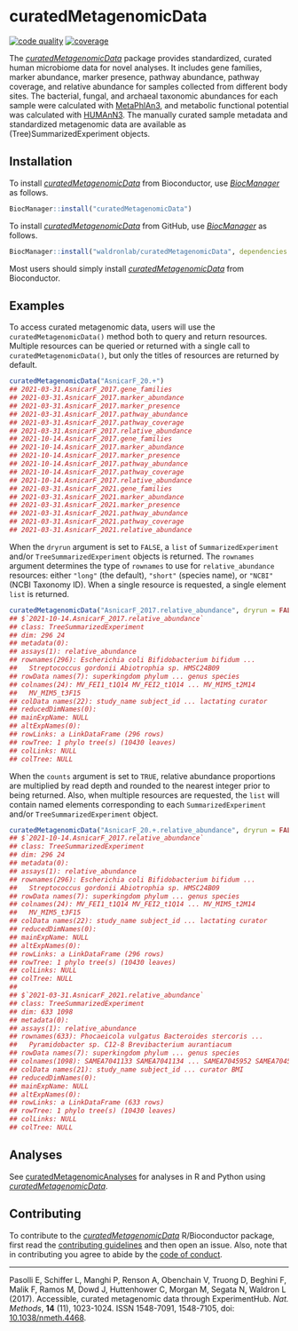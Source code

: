 
<!-- README.md is generated from README.Rmd. Please edit that file -->

# curatedMetagenomicData

<!-- badges: start -->

[![code
quality](https://img.shields.io/codefactor/grade/github/waldronlab/curatedMetagenomicData)](https://www.codefactor.io/repository/github/waldronlab/curatedmetagenomicdata)
[![coverage](https://img.shields.io/codecov/c/github/waldronlab/curatedMetagenomicData)](https://codecov.io/gh/waldronlab/curatedMetagenomicData)
<!-- badges: end -->

The
*[curatedMetagenomicData](https://bioconductor.org/packages/3.14/curatedMetagenomicData)*
package provides standardized, curated human microbiome data for novel
analyses. It includes gene families, marker abundance, marker presence,
pathway abundance, pathway coverage, and relative abundance for samples
collected from different body sites. The bacterial, fungal, and archaeal
taxonomic abundances for each sample were calculated with
[MetaPhlAn3](https://github.com/biobakery/MetaPhlAn), and metabolic
functional potential was calculated with
[HUMAnN3](https://github.com/biobakery/humann). The manually curated
sample metadata and standardized metagenomic data are available as
(Tree)SummarizedExperiment objects.

## Installation

To install
*[curatedMetagenomicData](https://bioconductor.org/packages/3.14/curatedMetagenomicData)*
from Bioconductor, use
*[BiocManager](https://CRAN.R-project.org/package=BiocManager)* as
follows.

``` r
BiocManager::install("curatedMetagenomicData")
```

To install
*[curatedMetagenomicData](https://bioconductor.org/packages/3.14/curatedMetagenomicData)*
from GitHub, use
*[BiocManager](https://CRAN.R-project.org/package=BiocManager)* as
follows.

``` r
BiocManager::install("waldronlab/curatedMetagenomicData", dependencies = TRUE, build_vignettes = TRUE)
```

Most users should simply install
*[curatedMetagenomicData](https://bioconductor.org/packages/3.14/curatedMetagenomicData)*
from Bioconductor.

## Examples

To access curated metagenomic data, users will use the
`curatedMetagenomicData()` method both to query and return resources.
Multiple resources can be queried or returned with a single call to
`curatedMetagenomicData()`, but only the titles of resources are
returned by default.

``` r
curatedMetagenomicData("AsnicarF_20.+")
## 2021-03-31.AsnicarF_2017.gene_families
## 2021-03-31.AsnicarF_2017.marker_abundance
## 2021-03-31.AsnicarF_2017.marker_presence
## 2021-03-31.AsnicarF_2017.pathway_abundance
## 2021-03-31.AsnicarF_2017.pathway_coverage
## 2021-03-31.AsnicarF_2017.relative_abundance
## 2021-10-14.AsnicarF_2017.gene_families
## 2021-10-14.AsnicarF_2017.marker_abundance
## 2021-10-14.AsnicarF_2017.marker_presence
## 2021-10-14.AsnicarF_2017.pathway_abundance
## 2021-10-14.AsnicarF_2017.pathway_coverage
## 2021-10-14.AsnicarF_2017.relative_abundance
## 2021-03-31.AsnicarF_2021.gene_families
## 2021-03-31.AsnicarF_2021.marker_abundance
## 2021-03-31.AsnicarF_2021.marker_presence
## 2021-03-31.AsnicarF_2021.pathway_abundance
## 2021-03-31.AsnicarF_2021.pathway_coverage
## 2021-03-31.AsnicarF_2021.relative_abundance
```

When the `dryrun` argument is set to `FALSE`, a `list` of
`SummarizedExperiment` and/or `TreeSummarizedExperiment` objects is
returned. The `rownames` argument determines the type of `rownames` to
use for `relative_abundance` resources: either `"long"` (the default),
`"short"` (species name), or `"NCBI"` (NCBI Taxonomy ID). When a single
resource is requested, a single element `list` is returned.

``` r
curatedMetagenomicData("AsnicarF_2017.relative_abundance", dryrun = FALSE, rownames = "short")
## $`2021-10-14.AsnicarF_2017.relative_abundance`
## class: TreeSummarizedExperiment 
## dim: 296 24 
## metadata(0):
## assays(1): relative_abundance
## rownames(296): Escherichia coli Bifidobacterium bifidum ...
##   Streptococcus gordonii Abiotrophia sp. HMSC24B09
## rowData names(7): superkingdom phylum ... genus species
## colnames(24): MV_FEI1_t1Q14 MV_FEI2_t1Q14 ... MV_MIM5_t2M14
##   MV_MIM5_t3F15
## colData names(22): study_name subject_id ... lactating curator
## reducedDimNames(0):
## mainExpName: NULL
## altExpNames(0):
## rowLinks: a LinkDataFrame (296 rows)
## rowTree: 1 phylo tree(s) (10430 leaves)
## colLinks: NULL
## colTree: NULL
```

When the `counts` argument is set to `TRUE`, relative abundance
proportions are multiplied by read depth and rounded to the nearest
integer prior to being returned. Also, when multiple resources are
requested, the `list` will contain named elements corresponding to each
`SummarizedExperiment` and/or `TreeSummarizedExperiment` object.

``` r
curatedMetagenomicData("AsnicarF_20.+.relative_abundance", dryrun = FALSE, counts = TRUE, rownames = "short")
## $`2021-10-14.AsnicarF_2017.relative_abundance`
## class: TreeSummarizedExperiment 
## dim: 296 24 
## metadata(0):
## assays(1): relative_abundance
## rownames(296): Escherichia coli Bifidobacterium bifidum ...
##   Streptococcus gordonii Abiotrophia sp. HMSC24B09
## rowData names(7): superkingdom phylum ... genus species
## colnames(24): MV_FEI1_t1Q14 MV_FEI2_t1Q14 ... MV_MIM5_t2M14
##   MV_MIM5_t3F15
## colData names(22): study_name subject_id ... lactating curator
## reducedDimNames(0):
## mainExpName: NULL
## altExpNames(0):
## rowLinks: a LinkDataFrame (296 rows)
## rowTree: 1 phylo tree(s) (10430 leaves)
## colLinks: NULL
## colTree: NULL
## 
## $`2021-03-31.AsnicarF_2021.relative_abundance`
## class: TreeSummarizedExperiment 
## dim: 633 1098 
## metadata(0):
## assays(1): relative_abundance
## rownames(633): Phocaeicola vulgatus Bacteroides stercoris ...
##   Pyramidobacter sp. C12-8 Brevibacterium aurantiacum
## rowData names(7): superkingdom phylum ... genus species
## colnames(1098): SAMEA7041133 SAMEA7041134 ... SAMEA7045952 SAMEA7045953
## colData names(21): study_name subject_id ... curator BMI
## reducedDimNames(0):
## mainExpName: NULL
## altExpNames(0):
## rowLinks: a LinkDataFrame (633 rows)
## rowTree: 1 phylo tree(s) (10430 leaves)
## colLinks: NULL
## colTree: NULL
```

## Analyses

See
[curatedMetagenomicAnalyses](https://github.com/waldronlab/curatedMetagenomicAnalyses)
for analyses in R and Python using
*[curatedMetagenomicData](https://bioconductor.org/packages/3.14/curatedMetagenomicData)*.

## Contributing

To contribute to the
*[curatedMetagenomicData](https://bioconductor.org/packages/3.14/curatedMetagenomicData)*
R/Bioconductor package, first read the [contributing
guidelines](CONTRIBUTING.md) and then open an issue. Also, note that in
contributing you agree to abide by the [code of
conduct](CODE_OF_CONDUCT.md).

------------------------------------------------------------------------

Pasolli E, Schiffer L, Manghi P, Renson A, Obenchain V, Truong D,
Beghini F, Malik F, Ramos M, Dowd J, Huttenhower C, Morgan M, Segata N,
Waldron L (2017). Accessible, curated metagenomic data through
ExperimentHub. *Nat. Methods*, **14** (11), 1023-1024. ISSN 1548-7091,
1548-7105, doi:
[10.1038/nmeth.4468](https://doi.org/10.1038/nmeth.4468).
